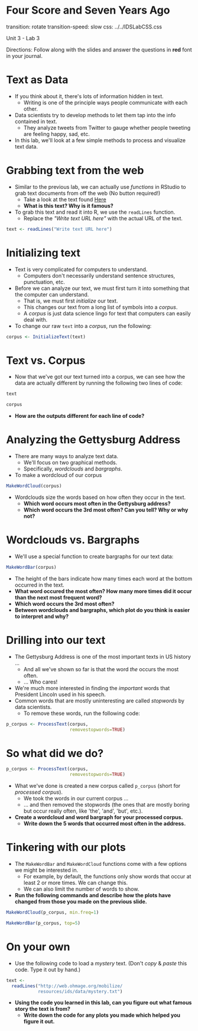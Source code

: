 Four Score and Seven Years Ago
========================================================
transition: rotate
transition-speed: slow
css: ../../IDSLabCSS.css

Unit 3 - Lab 3  

Directions: Follow along with the slides and answer the questions in **red** font in your journal.




Text as Data
============

- If you think about it, there's lots of information hidden in text.
  - Writing is one of the principle ways people communicate with each other.
- Data scientists try to develop methods to let them tap into the info contained in text.
  - They analyze tweets from Twitter to gauge whether people tweeting are feeling happy, sad, etc.
- In this lab, we'll look at a few simple methods to process and visualize text data.


Grabbing text from the web
==========================

- Similar to the previous lab, we can actually use _functions_ in RStudio to grab text documents from off the web (No button required!)
  - Take a look at the text found <a href="http://web.ohmage.org/mobilize/resources/ids/data/gettysburg_address.txt" target="_blank">Here</a>
  - **What is this text? Why is it famous?**
- To grab this text and read it into R, we use the `readLines` function.
  - Replace the _"Write text URL here"_ with the actual URL of the text.

```r
text <- readLines("Write text URL here")
```


Initializing text
=================

- Text is very complicated for computers to understand.
  - Computers don't necessarily understand sentence structures, punctuation, etc.
- Before we can analyze our text, we must first turn it into something that the computer can understand.
  - That is, we must first _initialize_ our text.
  - This changes our text from a long list of symbols into a _corpus_.
  - A _corpus_ is just data science lingo for text that computers can easily deal with.
- To change our raw `text` into a _corpus_, run the following:

```r
corpus <- InitializeText(text)
```


Text vs. Corpus
===============

- Now that we've got our text turned into a corpus, we can see how the data are actually different by running the following two lines of code:

```r
text
```


```r
corpus
```
- **How are the outputs different for each line of code?**


Analyzing the Gettysburg Address
================================

- There are many ways to analyze text data.
  - We'll focus on two graphical methods.
  - Specifically, _wordclouds_ and _bargraphs_.
- To make a wordcloud of our corpus

```r
MakeWordCloud(corpus)
```
- Wordclouds size the words based on how often they occur in the text.
  - **Which word occurs most often in the Gettysburg address?**
  - **Which word occurs the 3rd most often? Can you tell? Why or why not?**
  
  
Wordclouds vs. Bargraphs
========================

- We'll use a special function to create bargraphs for our text data:

```r
MakeWordBar(corpus)
```
- The height of the bars indicate how many times each word at the bottom occurred in the text.
- **What word occured the most often? How many more times did it occur than the next most frequent word?**
- **Which word occurs the 3rd most often?**
- **Between wordclouds and bargraphs, which plot do you think is easier to interpret and why?**


Drilling into our text
======================

- The Gettysburg Address is one of the most important texts in US history ...
  - And all we've shown so far is that the word _the_ occurs the most often.
  - ... Who cares!
- We're much more interested in finding the _important_ words that President Lincoln used in his speech.
- Common words that are mostly uninteresting are called _stopwords_ by data scientists.
  - To remove these words, run the following code:

```r
p_corpus <- ProcessText(corpus, 
                        removestopwords=TRUE)
```


So what did we do?
================


```r
p_corpus <- ProcessText(corpus, 
                        removestopwords=TRUE)
```

- What we've done is created a new corpus called `p_corpus` (short for _processed corpus_).
  - We took the words in our current corpus ...
  - ... and then removed the stopwords (the ones that are mostly boring but occur really often, like 'the', 'and', 'but', etc.).
- **Create a wordcloud and word bargraph for your processed corpus.**
  - **Write down the 5 words that occurred most often in the address.**
  

Tinkering with our plots
========================

- The `MakeWordBar` and `MakeWordCloud` functions come with a few options we might be interested in.
  - For example, by default, the functions only show words that occur at least 2 or more times. We can change this.
  - We can also limit the number of words to show.
- **Run the following commands and describe how the plots have changed from those you made on the previous slide.**

```r
MakeWordCloud(p_corpus, min.freq=1)
```

```r
MakeWordBar(p_corpus, top=5)
```


On your own
===========

- Use the following code to load a _mystery_ text. (Don't _copy_ & _paste_ this code. Type it out by hand.)

```r
text <- 
  readLines("http://web.ohmage.org/mobilize/
            resources/ids/data/mystery.txt")
```

- **Using the code you learned in this lab, can you figure out what famous story the text is from?**
  - **Write down the code for any plots you made which helped you figure it out.**
